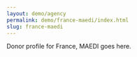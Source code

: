 ```yaml
---
layout: demo/agency
permalink: demo/france-maedi/index.html
slug: france-maedi
---
```


Donor profile for France, MAEDI goes here.
